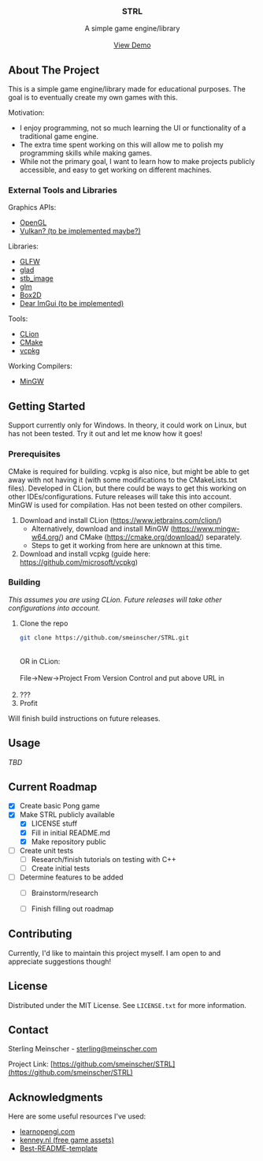 <a name="readme-top"></a>



<!-- PROJECT LOGO -->
<br />
<div align="center">

<h3 align="center">STRL</h3>

  <p align="center">
    A simple game engine/library
    <br />
    <br />
    <a href="https://github.com/smeinscher/STRL">View Demo</a>
  </p>
</div>

## About The Project

This is a simple game engine/library made for educational purposes. The goal is to eventually create my own games with this.

Motivation:
* I enjoy programming, not so much learning the UI or functionality of a traditional game engine.
* The extra time spent working on this will allow me to polish my programming skills while making games.
* While not the primary goal, I want to learn how to make projects publicly accessible, and easy to get working on different machines.

### External Tools and Libraries

Graphics APIs:
* [OpenGL](https://www.opengl.org/)
* [Vulkan? (to be implemented maybe?)](https://www.vulkan.org/)

Libraries:
* [GLFW](https://www.glfw.org/)
* [glad](https://github.com/Dav1dde/glad)
* [stb_image](https://github.com/nothings/stb)
* [glm](https://github.com/g-truc/glm)
* [Box2D](https://box2d.org/)
* [Dear ImGui (to be implemented)](https://github.com/ocornut/imgui)

Tools:
* [CLion](https://www.jetbrains.com/clion/)
* [CMake](https://cmake.org/)
* [vcpkg](https://vcpkg.io/en/)

Working Compilers:
* [MinGW](https://www.mingw-w64.org/)

<!-- GETTING STARTED -->
## Getting Started

Support currently only for Windows. In theory, it could work on Linux, but has not been tested.
Try it out and let me know how it goes!

### Prerequisites

CMake is required for building. vcpkg is also nice, but might be able to get away with not having it
(with some modifications to the CMakeLists.txt files). Developed in CLion, but there could be ways to get this working
on other IDEs/configurations. Future releases will take this into account. MinGW is used for compilation. Has not been
tested on other compilers.

1. Download and install CLion (https://www.jetbrains.com/clion/)
    * Alternatively, download and install MinGW (https://www.mingw-w64.org/) and CMake (https://cmake.org/download/) separately. 
    * Steps to get it working from here are unknown at this time.
2. Download and install vcpkg (guide here: https://github.com/microsoft/vcpkg)

### Building

_This assumes you are using CLion. Future releases will take other configurations into account._

1. Clone the repo
    ```sh
    git clone https://github.com/smeinscher/STRL.git
    ```
    </br>OR in CLion:</br></br>
    File->New->Project From Version Control and put above URL in
    </br></br>
2. ???
3. Profit

Will finish build instructions on future releases.

<!-- USAGE EXAMPLES -->
## Usage

_TBD_

## Current Roadmap

- [x] Create basic Pong game
- [x] Make STRL publicly available
    - [x] LICENSE stuff
    - [x] Fill in initial README.md
    - [x] Make repository public
- [ ] Create unit tests
  - [ ] Research/finish tutorials on testing with C++
  - [ ] Create initial tests
- [ ] Determine features to be added
  - [ ] Brainstorm/research
  - [ ] Finish filling out roadmap



<!-- CONTRIBUTING -->
## Contributing

Currently, I'd like to maintain this project myself. I am open to and appreciate suggestions though!

## License

Distributed under the MIT License. See `LICENSE.txt` for more information.

## Contact

Sterling Meinscher - sterling@meinscher.com

Project Link: [https://github.com/smeinscher/STRL](https://github.com/smeinscher/STRL)

## Acknowledgments

Here are some useful resources I've used:

* [learnopengl.com](https://learnopengl.com/)
* [kenney.nl (free game assets)](https://kenney.nl/)
* [Best-README-template](https://github.com/othneildrew/Best-README-Template)
